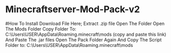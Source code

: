 # Minecraftserver-Mod-Pack-v2

#How To Install
Download File Here;
Extract .zip file
Open The Folder
Open The Mods Folder
Copy Folder To: C:\Users\USER\AppData\Roaming\.minecraft\mods (copy and paste this link)
And Paste The .jar files
Open The Pack Folder Again And Copy The Script Folder to: C:\Users\USER\AppData\Roaming\.minecraft\mods

